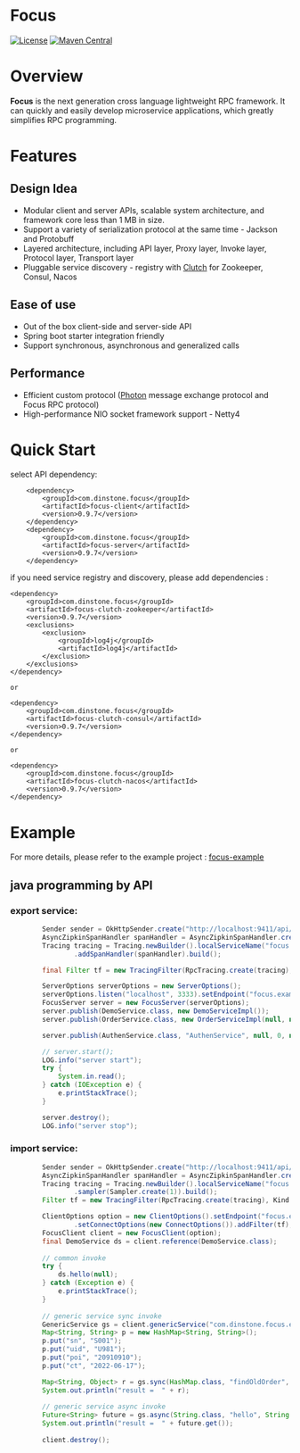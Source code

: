 # Focus
[![License](https://img.shields.io/badge/License-Apache%202.0-blue.svg)](https://github.com/dinstone/focus/blob/master/LICENSE)
[![Maven Central](https://img.shields.io/maven-central/v/com.dinstone.focus/focus-parent.svg?label=Maven%20Central)](https://search.maven.org/search?q=com.dinstone.focus)

# Overview
**Focus** is the next generation cross language lightweight RPC framework. It can quickly and easily develop microservice applications, which greatly simplifies RPC programming.

# Features
## Design Idea
* Modular client and server APIs, scalable system architecture, and framework core less than 1 MB in size.
* Support a variety of serialization protocol at the same time - Jackson and Protobuff
* Layered architecture, including API layer, Proxy layer, Invoke layer, Protocol layer, Transport layer
* Pluggable service discovery - registry with [Clutch](https://github.com/dinstone/focus/tree/master/focus-clutch) for Zookeeper, Consul, Nacos

## Ease of use
* Out of the box client-side and server-side API
* Spring boot starter integration friendly
* Support synchronous, asynchronous and generalized calls

## Performance
* Efficient custom protocol ([Photon](https://github.com/dinstone/photon) message exchange protocol and Focus RPC protocol)
* High-performance NIO socket framework support - Netty4

# Quick Start
select API dependency:

		<dependency>
			<groupId>com.dinstone.focus</groupId>
			<artifactId>focus-client</artifactId>
			<version>0.9.7</version>
		</dependency>
		<dependency>
			<groupId>com.dinstone.focus</groupId>
			<artifactId>focus-server</artifactId>
			<version>0.9.7</version>
		</dependency>


if you need service registry and discovery, please add dependencies :

	<dependency>
		<groupId>com.dinstone.focus</groupId>
		<artifactId>focus-clutch-zookeeper</artifactId>
		<version>0.9.7</version>
		<exclusions>
			<exclusion>
				<groupId>log4j</groupId>
				<artifactId>log4j</artifactId>
			</exclusion>
		</exclusions>
	</dependency>
	
	or
	
	<dependency>
		<groupId>com.dinstone.focus</groupId>
		<artifactId>focus-clutch-consul</artifactId>
		<version>0.9.7</version>
	</dependency>
	
	or
	
	<dependency>
		<groupId>com.dinstone.focus</groupId>
		<artifactId>focus-clutch-nacos</artifactId>
		<version>0.9.7</version>
	</dependency>
	
# Example
For more details, please refer to the example project : [focus-example](https://github.com/dinstone/focus/tree/master/focus-example)

## java programming by API
### export service:
```java
        Sender sender = OkHttpSender.create("http://localhost:9411/api/v2/spans");
        AsyncZipkinSpanHandler spanHandler = AsyncZipkinSpanHandler.create(sender);
        Tracing tracing = Tracing.newBuilder().localServiceName("focus.server").sampler(Sampler.create(1))
                .addSpanHandler(spanHandler).build();

        final Filter tf = new TracingFilter(RpcTracing.create(tracing), Kind.SERVER);

        ServerOptions serverOptions = new ServerOptions();
        serverOptions.listen("localhost", 3333).setEndpoint("focus.example.server").addFilter(tf);
        FocusServer server = new FocusServer(serverOptions);
        server.publish(DemoService.class, new DemoServiceImpl());
        server.publish(OrderService.class, new OrderServiceImpl(null, null));

        server.publish(AuthenService.class, "AuthenService", null, 0, new AuthenService());

        // server.start();
        LOG.info("server start");
        try {
            System.in.read();
        } catch (IOException e) {
            e.printStackTrace();
        }

        server.destroy();
        LOG.info("server stop");
```

### import service:
```java
        Sender sender = OkHttpSender.create("http://localhost:9411/api/v2/spans");
        AsyncZipkinSpanHandler spanHandler = AsyncZipkinSpanHandler.create(sender);
        Tracing tracing = Tracing.newBuilder().localServiceName("focus.client").addSpanHandler(spanHandler)
                .sampler(Sampler.create(1)).build();
        Filter tf = new TracingFilter(RpcTracing.create(tracing), Kind.CLIENT);

        ClientOptions option = new ClientOptions().setEndpoint("focus.example.client").connect("localhost", 3333)
                .setConnectOptions(new ConnectOptions()).addFilter(tf);
        FocusClient client = new FocusClient(option);
        final DemoService ds = client.reference(DemoService.class);
        
        // common invoke
        try {
        	ds.hello(null);
        } catch (Exception e) {
        	e.printStackTrace();
        }
        
        // generic service sync invoke
        GenericService gs = client.genericService("com.dinstone.focus.example.OrderService", "", 30000);
        Map<String, String> p = new HashMap<String, String>();
        p.put("sn", "S001");
        p.put("uid", "U981");
        p.put("poi", "20910910");
        p.put("ct", "2022-06-17");

        Map<String, Object> r = gs.sync(HashMap.class, "findOldOrder", Map.class, p);
        System.out.println("result =  " + r);
        
        // generic service async invoke
        Future<String> future = gs.async(String.class, "hello", String.class, "dinstone");
        System.out.println("result =  " + future.get());
        
        client.destroy();
```

